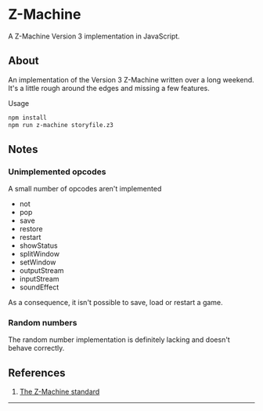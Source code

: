 # Z-Machine

A Z-Machine Version 3 implementation in JavaScript.

## About

An implementation of the Version 3 Z-Machine written over a long weekend.
It's a little rough around the edges and missing a few features.

Usage

```bash
npm install
npm run z-machine storyfile.z3
```

## Notes

### Unimplemented opcodes

A small number of opcodes aren't implemented

 - not
 - pop
 - save
 - restore
 - restart
 - showStatus
 - splitWindow
 - setWindow
 - outputStream
 - inputStream
 - soundEffect

As a consequence, it isn't possible to save, load or restart a game.

### Random numbers

The random number implementation is definitely lacking and doesn't behave correctly.

## References

1. [The Z-Machine standard][standard]

---

[standard]: http://inform-fiction.org/zmachine/standards/z1point1/index.html
